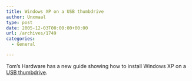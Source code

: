 ```yaml
---
title: Windows XP on a USB thumbdrive
author: Unxmaal
type: post
date: 2005-12-03T00:00:00+00:00
url: /archives/1749
categories:
  - General

---
```

Tom&#8217;s Hardware has a new guide showing how to install Windows XP on a [USB thumbdrive][1].

 [1]: http://www.tomshardware.com/howto/20050909/usb-stick-windows-01.html